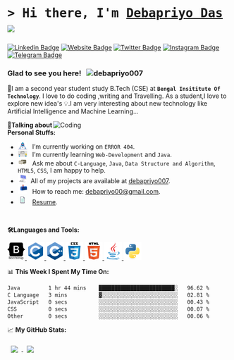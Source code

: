 

### <h1><samp>&gt; Hi there, I'm <a href="https://fb.com/https://www.facebook.com/bamapada.das.56?mibextid=zbwkwl" target="_blank">Debapriyo Das</a> <img src="https://emojipedia-us.s3.amazonaws.com/source/noto-emoji-animations/344/waving-hand_1f44b.gif" width="25"> </samp></h1>

[![Linkedin Badge](https://img.shields.io/badge/-LinkedIn-0e76a8?style=flat-square&logo=Linkedin&logoColor=white)](https://linkedin.com/in/debapriyo-das-864b93259)
[![Website Badge](https://img.shields.io/badge/Website-3b5998?style=flat-square&logo=google-chrome&logoColor=white)]( https://debapriyo007.github.io/mycv.github.io/)
[![Twitter Badge](https://img.shields.io/badge/-Twitter-00acee?style=flat-square&logo=Twitter&logoColor=white)](https://fb.com/https://www.facebook.com/bamapada.das.56?mibextid=zbwkwl)
[![Instagram Badge](https://img.shields.io/badge/-Instagram-e4405f?style=flat-square&logo=Instagram&logoColor=white)](https://instagram.com/debapriyo_009)
[![Telegram Badge](https://img.shields.io/badge/-Telegram-0088cc?style=flat-square&logo=Telegram&logoColor=white)](#)

### Glad to see you here! &nbsp; <img src="https://komarev.com/ghpvc/?username=debapriyo007&label=Profile%20views&color=0e75b6&style=flat" alt="debapriyo007" />

📌I am a second year student study B.Tech (CSE) at **``Bengal Insititute Of Technology``**.
I love to do coding ,writing and Travelling.
As a student,I love to explore new idea's 💡.I am very interesting about new technology like Artificial Intelligence and Machine Learning...


<img align="right" alt="Coding" width="400" src="https://camo.githubusercontent.com/5ddf73ad3a205111cf8c686f687fc216c2946a75005718c8da5b837ad9de78c9/68747470733a2f2f7468756d62732e6766796361742e636f6d2f4576696c4e657874446576696c666973682d736d616c6c2e676966">



**💬Talking about Personal Stuffs:**

- <img src="https://github.com/debapriyo007/debapriyo007/blob/main/img/developer.gif?raw=true" width="21" />&nbsp;&nbsp; I’m currently working on ``ERROR 404``.
- <img src="https://github.com/debapriyo007/debapriyo007/blob/main/img/lightning.gif?raw=true" width="21" />&nbsp;&nbsp; I’m currently learning ``Web-Development`` and ``Java``.
- <img src="https://github.com/debapriyo007/debapriyo007/blob/main/img/message.gif?raw=true" width="21" />&nbsp;&nbsp; Ask me about ``C-Language``, ``Java``, ``Data Structure and Algorithm``, ``HTML5``, ``CSS``, I am happy to help.
- <img src="https://github.com/debapriyo007/debapriyo007/blob/main/img/laptop.gif?raw=true" width="21" />&nbsp;&nbsp;All of my projects are available at [debapriyo007](https://debapriyo007.github.io/mycv.github.io/).
- <img src="https://github.com/debapriyo007/debapriyo007/blob/main/img/letterbox.gif?raw=true" width="21" />&nbsp;&nbsp; How to reach me:  debapriyo00@gmail.com.
- <img src="https://github.com/debapriyo007/debapriyo007/blob/main/img/doc.gif?raw=true" width="21" />&nbsp;&nbsp; [Resume](https://debapriyo007.github.io/mycv.github.io/).

</br>

**🛠️Languages and Tools:**
<p align="left"> <a href="https://getbootstrap.com" target="_blank" rel="noreferrer"> <img src="https://raw.githubusercontent.com/devicons/devicon/master/icons/bootstrap/bootstrap-plain-wordmark.svg" alt="bootstrap" width="40" height="40"/> </a> <a href="https://www.cprogramming.com/" target="_blank" rel="noreferrer"> <img src="https://raw.githubusercontent.com/devicons/devicon/master/icons/c/c-original.svg" alt="c" width="40" height="40"/> </a> <a href="https://www.w3schools.com/cpp/" target="_blank" rel="noreferrer"> <img src="https://raw.githubusercontent.com/devicons/devicon/master/icons/cplusplus/cplusplus-original.svg" alt="cplusplus" width="40" height="40"/> </a> <a href="https://www.w3schools.com/css/" target="_blank" rel="noreferrer"> <img src="https://raw.githubusercontent.com/devicons/devicon/master/icons/css3/css3-original-wordmark.svg" alt="css3" width="40" height="40"/> </a> <a href="https://www.w3.org/html/" target="_blank" rel="noreferrer"> <img src="https://raw.githubusercontent.com/devicons/devicon/master/icons/html5/html5-original-wordmark.svg" alt="html5" width="40" height="40"/> </a> <a href="https://www.java.com" target="_blank" rel="noreferrer"> <img src="https://raw.githubusercontent.com/devicons/devicon/master/icons/java/java-original.svg" alt="java" width="40" height="40"/> </a> <a href="https://www.python.org" target="_blank" rel="noreferrer"> <img src="https://raw.githubusercontent.com/devicons/devicon/master/icons/python/python-original.svg" alt="python" width="40" height="40"/> </a> </p>



📊 **This Week I Spent My Time On:**


```text
Java         1 hr 44 mins    ████████████████████████░   96.62 %
C Language   3 mins          ▓░░░░░░░░░░░░░░░░░░░░░░░░   02.81 %
JavaScript   0 secs          ░░░░░░░░░░░░░░░░░░░░░░░░░   00.43 %
CSS          0 secs          ░░░░░░░░░░░░░░░░░░░░░░░░░   00.07 %
Other        0 secs          ░░░░░░░░░░░░░░░░░░░░░░░░░   00.06 %
```

  📈 **My GitHub Stats:**
<br>

<a href="https://github.com/debapriyo007">
  <img align="center" style="margin:0.5rem" src="https://github-readme-stats.vercel.app/api/top-langs/?username=debapriyo007&hide=html," />
</a>

<a href="https://github.com/debapriyo007">
  <img align="center" style="margin:0.5rem" src="https://github-readme-stats.vercel.app/api?username=debapriyo007&show_icons=true&line_height=27&count_private=true&title_" />
</a>

<br>
<br>
